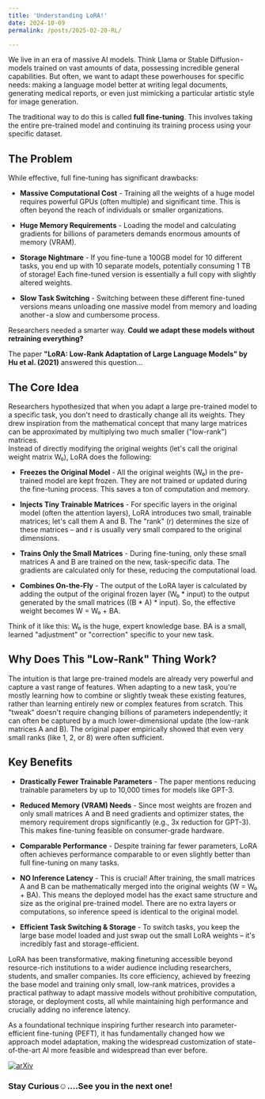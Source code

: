 ```yaml
---
title: 'Understanding LoRA!'
date: 2024-10-09
permalink: /posts/2025-02-20-RL/

---
```


We live in an era of massive AI models. Think Llama or Stable Diffusion - models trained on vast amounts of data, possessing incredible general capabilities. But often, we want to adapt these powerhouses for specific needs: making a language model better at writing legal documents, generating medical reports, or even just mimicking a particular artistic style for image generation.

The traditional way to do this is called **full fine-tuning**. This involves taking the entire pre-trained model and continuing its training process using your specific dataset.

## The Problem
While effective, full fine-tuning has significant drawbacks:  

- **Massive Computational Cost** - Training all the weights of a huge model requires powerful GPUs (often multiple) and significant time. This is often beyond the reach of individuals or smaller organizations.  

- **Huge Memory Requirements** - Loading the model and calculating gradients for billions of parameters demands enormous amounts of memory (VRAM).  

- **Storage Nightmare** - If you fine-tune a 100GB model for 10 different tasks, you end up with 10 separate models, potentially consuming 1 TB of storage! Each fine-tuned version is essentially a full copy with slightly altered weights.  

- **Slow Task Switching** - Switching between these different fine-tuned versions means unloading one massive model from memory and loading another - a slow and cumbersome process.

Researchers needed a smarter way. **Could we adapt these models without retraining everything?**

The paper **"LoRA: Low-Rank Adaptation of Large Language Models" by Hu et al. (2021)** answered this question…

## The Core Idea 
Researchers hypothesized that when you adapt a large pre-trained model to a specific task, you don't need to drastically change all its weights. They drew inspiration from the mathematical concept that many large matrices can be approximated by multiplying two much smaller ("low-rank") matrices.  
Instead of directly modifying the original weights (let's call the original weight matrix W₀), LoRA does the following:

- **Freezes the Original Model** - All the original weights (W₀) in the pre-trained model are kept frozen. They are not trained or updated during the fine-tuning process. This saves a ton of computation and memory.  

- **Injects Tiny Trainable Matrices** - For specific layers in the original model (often the attention layers), LoRA introduces two small, trainable matrices; let's call them A and B. The "rank" (r) determines the size of these matrices – and r is usually very small compared to the original dimensions.  

- **Trains Only the Small Matrices** - During fine-tuning, only these small matrices A and B are trained on the new, task-specific data. The gradients are calculated only for these, reducing the computational load.  

- **Combines On-the-Fly** - The output of the LoRA layer is calculated by adding the output of the original frozen layer (W₀ * input) to the output generated by the small matrices ((B * A) * input). So, the effective weight becomes W = W₀ + BA.

Think of it like this: W₀ is the huge, expert knowledge base. BA is a small, learned "adjustment" or "correction" specific to your new task.

## Why Does This "Low-Rank" Thing Work?  
The intuition is that large pre-trained models are already very powerful and capture a vast range of features. When adapting to a new task, you're mostly learning how to combine or slightly tweak these existing features, rather than learning entirely new or complex features from scratch. This "tweak" doesn't require changing billions of parameters independently; it can often be captured by a much lower-dimensional update (the low-rank matrices A and B). The original paper empirically showed that even very small ranks (like 1, 2, or 8) were often sufficient.  

## Key Benefits 
- **Drastically Fewer Trainable Parameters** - The paper mentions reducing trainable parameters by up to 10,000 times for models like GPT-3.  

- **Reduced Memory (VRAM) Needs** - Since most weights are frozen and only small matrices A and B need gradients and optimizer states, the memory requirement drops significantly (e.g., 3x reduction for GPT-3). This makes fine-tuning feasible on consumer-grade hardware.  

- **Comparable Performance** - Despite training far fewer parameters, LoRA often achieves performance comparable to or even slightly better than full fine-tuning on many tasks.  

- **NO Inference Latency** - This is crucial! After training, the small matrices A and B can be mathematically merged into the original weights (W = W₀ + BA). This means the deployed model has the exact same structure and size as the original pre-trained model. There are no extra layers or computations, so inference speed is identical to the original model.  

- **Efficient Task Switching & Storage** - To switch tasks, you keep the large base model loaded and just swap out the small LoRA weights – it's incredibly fast and storage-efficient.

LoRA has been transformative, making finetuning accessible beyond resource-rich institutions to a wider audience including researchers, students, and smaller companies. Its core efficiency, achieved by freezing the base model and training only small, low-rank matrices, provides a practical pathway to adapt massive models without prohibitive computation, storage, or deployment costs, all while maintaining high performance and crucially adding no inference latency.  

As a foundational technique inspiring further research into parameter-efficient fine-tuning (PEFT), it has fundamentally changed how we approach model adaptation, making the widespread customization of state-of-the-art AI more feasible and widespread than ever before.

[![arXiv](https://img.shields.io/badge/arXiv-LoRA-b31b1b.svg)](https://arxiv.org/pdf/2106.09685)

### Stay Curious☺️….See you in the next one!